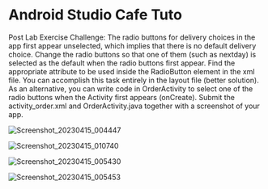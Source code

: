 # Android Studio Cafe Tuto
 Post Lab Exercise Challenge: The radio buttons for delivery choices in the app first appear unselected, which implies  that there is no default delivery choice. Change the radio buttons so that one of them (such as  nextday) is selected as the default when the radio buttons first appear. Find the appropriate  attribute to be used inside the RadioButton element in the xml file. You can accomplish this task  entirely in the layout file (better solution). As an alternative, you can write code in OrderActivity to select one of the radio buttons when the Activity first appears (onCreate). Submit the activity_order.xml and OrderActivity.java together with a screenshot  of your app.
 
 
 
![Screenshot_20230415_004447](https://user-images.githubusercontent.com/109582424/232114633-4b97c6f1-3913-4af0-96a9-55fe461bfb87.png)

![Screenshot_20230415_010740](https://user-images.githubusercontent.com/109582424/232114694-129a3565-ff6b-45da-8dc7-46bd1f733fde.png)

![Screenshot_20230415_005430](https://user-images.githubusercontent.com/109582424/232114734-356e1193-ac00-4daa-85b6-e87e6c51027c.png)

![Screenshot_20230415_005453](https://user-images.githubusercontent.com/109582424/232114743-4dcedc63-d2d6-40c7-a212-7353206827b6.png)
